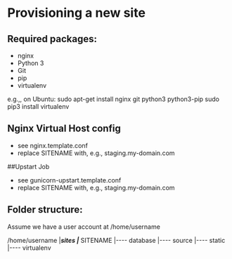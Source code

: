 Provisioning a new site
=======================

## Required packages:

* nginx
* Python 3
* Git
* pip
* virtualenv

e.g.,, on Ubuntu:
  sudo apt-get install nginx git python3 python3-pip
  sudo pip3 install virtualenv

## Nginx Virtual Host config

* see nginx.template.conf
* replace SITENAME with, e.g., staging.my-domain.com

##Upstart Job

* see gunicorn-upstart.template.conf
* replace SITENAME with, e.g., staging.my-domain.com

## Folder structure:
Assume we have a user account at /home/username

/home/username
|___sites
    |___ SITENAME
          |---- database
          |---- source
          |---- static
          |---- virtualenv
          
